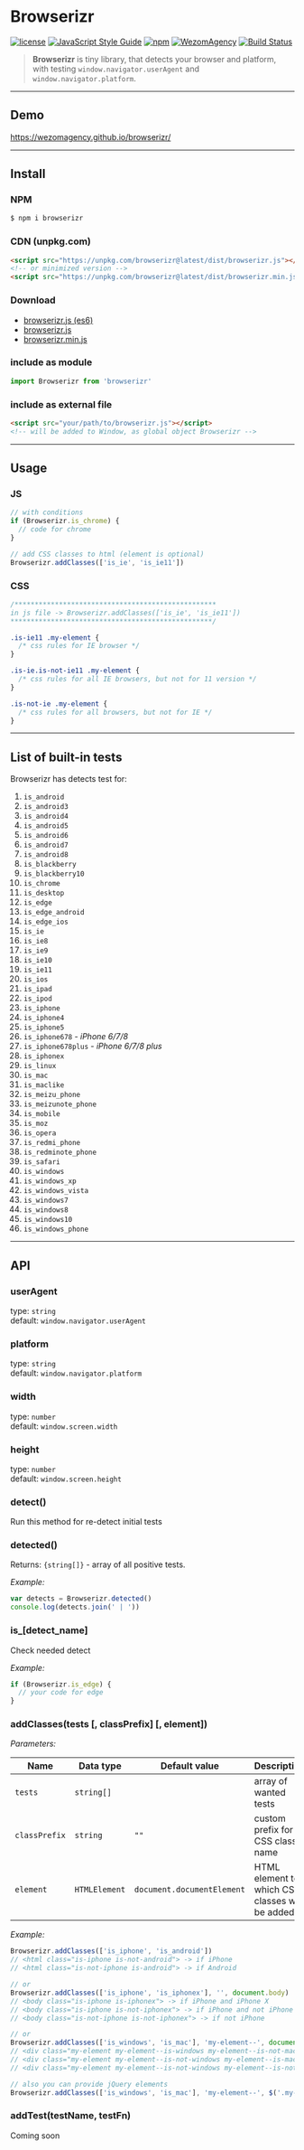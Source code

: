# Browserizr

[![license](https://img.shields.io/badge/License-MIT-blue.svg)](https://github.com/dutchenkoOleg/node-w3c-validator/blob/master/LICENSE)
[![JavaScript Style Guide](https://img.shields.io/badge/code_style-standard-brightgreen.svg)](https://standardjs.com)
[![npm](https://img.shields.io/badge/npm-install-orange.svg)](https://www.npmjs.com/package/browserizr)
[![WezomAgency](https://img.shields.io/badge/wezom-agency-red.svg)](https://github.com/WezomAgency)
[![Build Status](https://travis-ci.org/WezomAgency/browserizr.svg?branch=master)](https://travis-ci.org/WezomAgency/browserizr)

> **Browserizr** is tiny library, that detects your browser and platform,  
> with testing `window.navigator.userAgent` and `window.navigator.platform`.

---

## Demo

https://wezomagency.github.io/browserizr/

---

## Install

### NPM

```bash
$ npm i browserizr
```

### CDN (unpkg.com)

```html
<script src="https://unpkg.com/browserizr@latest/dist/browserizr.js"></script>
<!-- or minimized version -->
<script src="https://unpkg.com/browserizr@latest/dist/browserizr.min.js"></script>
```

### Download

- [browserizr.js (es6)](https://unpkg.com/browserizr@latest/index.js)
- [browserizr.js](https://unpkg.com/browserizr@latest/dist/browserizr.js)
- [browserizr.min.js](https://unpkg.com/browserizr@latest/dist/browserizr.min.js)

### include as module

```js
import Browserizr from 'browserizr'
```

### include as external file

```html
<script src="your/path/to/browserizr.js"></script>
<!-- will be added to Window, as global object Browserizr -->
```

---

## Usage

### JS

```js
// with conditions
if (Browserizr.is_chrome) {
  // code for chrome
}

// add CSS classes to html (element is optional)
Browserizr.addClasses(['is_ie', 'is_ie11'])
```

### CSS

```css
/**************************************************
in js file -> Browserizr.addClasses(['is_ie', 'is_ie11'])
**************************************************/

.is-ie11 .my-element {
  /* css rules for IE browser */
}

.is-ie.is-not-ie11 .my-element {
  /* css rules for all IE browsers, but not for 11 version */
}

.is-not-ie .my-element {
  /* css rules for all browsers, but not for IE */
}
```

---

## List of built-in tests

Browserizr has detects test for:

1. `is_android`
1. `is_android3`
1. `is_android4`
1. `is_android5`
1. `is_android6`
1. `is_android7`
1. `is_android8`
1. `is_blackberry`
1. `is_blackberry10`
1. `is_chrome`
1. `is_desktop`
1. `is_edge`
1. `is_edge_android`
1. `is_edge_ios`
1. `is_ie`
1. `is_ie8`
1. `is_ie9`
1. `is_ie10`
1. `is_ie11`
1. `is_ios`
1. `is_ipad`
1. `is_ipod`
1. `is_iphone`
1. `is_iphone4`
1. `is_iphone5`
1. `is_iphone678` - _iPhone 6/7/8_
1. `is_iphone678plus` - _iPhone 6/7/8 plus_
1. `is_iphonex`
1. `is_linux`
1. `is_mac`
1. `is_maclike`
1. `is_meizu_phone`
1. `is_meizunote_phone`
1. `is_mobile`
1. `is_moz`
1. `is_opera`
1. `is_redmi_phone`
1. `is_redminote_phone`
1. `is_safari`
1. `is_windows`
1. `is_windows_xp`
1. `is_windows_vista`
1. `is_windows7`
1. `is_windows8`
1. `is_windows10`
1. `is_windows_phone`

---

## API

### userAgent

type: `string`  
default: `window.navigator.userAgent`

### platform

type: `string`  
default: `window.navigator.platform`

### width

type: `number`  
default: `window.screen.width`

### height

type: `number`  
default: `window.screen.height`

### detect()

Run this method for re-detect initial tests

### detected()

Returns: `{string[]}` - array of all positive tests.

_Example:_
 
```js
var detects = Browserizr.detected()
console.log(detects.join(' | '))
```

### is_[detect_name]

Check needed detect

_Example:_
 
```js
if (Browserizr.is_edge) {
  // your code for edge
}
```

### addClasses(tests [, classPrefix] [, element])

_Parameters:_

Name | Data type | Default value | Description
 --- | --- | --- | ---
 `tests` | `string[]` |  | array of wanted tests
 `classPrefix` | `string` | `""` | custom prefix for CSS class name
 `element` | `HTMLElement` | `document.documentElement` | HTML element to which CSS classes will be added
 
_Example:_

```js
Browserizr.addClasses(['is_iphone', 'is_android'])
// <html class="is-iphone is-not-android"> -> if iPhone
// <html class="is-not-iphone is-android"> -> if Android

// or 
Browserizr.addClasses(['is_iphone', 'is_iphonex'], '', document.body)
// <body class="is-iphone is-iphonex"> -> if iPhone and iPhone X
// <body class="is-iphone is-not-iphonex"> -> if iPhone and not iPhone X
// <body class="is-not-iphone is-not-iphonex"> -> if not iPhone

// or 
Browserizr.addClasses(['is_windows', 'is_mac'], 'my-element--', document.querySelectorAll('.my-element'))
// <div class="my-element my-element--is-windows my-element--is-not-mac"> if Windows
// <div class="my-element my-element--is-not-windows my-element--is-mac"> if Macintosh
// <div class="my-element my-element--is-not-windows my-element--is-not-mac"> if Linux ))

// also you can provide jQuery elements 
Browserizr.addClasses(['is_windows', 'is_mac'], 'my-element--', $('.my-element'))
```

### addTest(testName, testFn)

Coming soon
